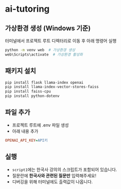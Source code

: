 # ai-tutoring  

## 가상환경 생성 (Windows 기준)  
터미널에서 프로젝트 루트 디렉터리로 이동 후 아래 명령어 실행  

```bash
python -m venv web  # 가상환경 생성
web\Scripts\activate  # 가상환경 활성화
```

## 패키지 설치
```bash
pip install flask llama-index openai
pip install llama-index-vector-stores-faiss
pip install faiss-cpu
pip install python-dotenv
```

## 파일 추가
- 프로젝트 루트에 .env 파일 생성
- 아래 내용 추가
```ini
OPENAI_API_KEY=API키
```

## 실행
- `script1`에는 한국사 강의의 스크립트가 포함되어 있습니다.
- 질문란에 **한국사와 관련된 질문만** 입력해주세요!
- 디버깅을 위해 터미널에도 출력값이 나옵니다.
